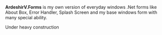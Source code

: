 <strong>ArdeshirV.Forms</strong> is my own version of everyday windows .Net forms like About Box, Error Handler, Splash Screen and my base windows form with many special ability.

Under heavy construction
